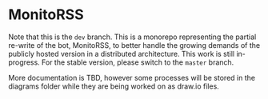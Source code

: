 # MonitoRSS

Note that this is the `dev` branch. This is a monorepo representing the partial re-write of the bot, MonitoRSS, to better handle the growing demands of the publicly hosted version in a distributed architecture. This work is still in-progress. For the stable version, please switch to the `master` branch.

More documentation is TBD, however some processes will be stored in the diagrams folder while they are being worked on as draw.io files.

